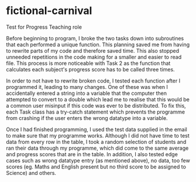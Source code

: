 # fictional-carnival
Test for Progress Teaching role

Before beginning to program, I broke the two tasks down into subroutines that each performed a unique function. This planning saved me from having to rewrite parts of my code and therefore saved time. This also stopped unneeded repetitions in the code making for a smaller and easier to read file. This process is more noticeable with Task 2 as the function that calculates each subject's progress score has to be called three times.

In order to not have to rewrite broken code, I tested each function after I programmed it, leading to many changes. One of these was when I accidentally entered a string into a variable that the computer then attempted to convert to a double which lead me to realise that this would be a common user misinput if this code was ever to be distributed. To fix this, each Task class has a try-catch statement which prevents the programme from crashing if the user enters the wrong datatype into a variable.

Once I had finished programming, I used the test data supplied in the email to make sure that my programme works. Although I did not have time to test data from every row in the table, I took a random selection of students and ran their data through my programme, which did come to the same average and progress scores that are in the table. In addition, I also tested edge cases such as wrong datatype entry (as mentioned above), no data, too few scores (eg. Maths and English present but no third score to be assigned to Science) and others. 
